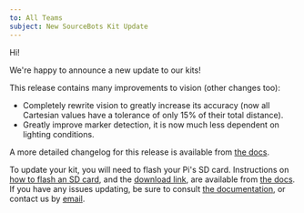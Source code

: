 ```yaml
---
to: All Teams
subject: New SourceBots Kit Update
---
```


Hi!

We're happy to announce a new update to our kits!

This release contains many improvements to vision (other changes too):
- Completely rewrite vision to greatly increase its accuracy (now all Cartesian values have a tolerance of only 15% of their total distance).
- Greatly improve marker detection, it is now much less dependent on lighting conditions.

A more detailed changelog for this release is available from [the docs][dl-link].

To update your kit, you will need to flash your Pi's SD card. Instructions on [how to flash an SD card][sd-card-flashing], and the [download link][dl-link], are available from [the docs][updating-pi]. If you have any issues updating, be sure to consult [the documentation][docs], or contact us by [email][techsupport].

[sd-card-flashing]: https://docs.sourcebots.co.uk/kit/pi/sd-card/
[dl-link]: https://docs.sourcebots.co.uk/updates/2018-02/
[updating-pi]: https://docs.sourcebots.co.uk/kit/pi/#updating-your-pi
[techsupport]: mailto:techsupport@sourcebots.co.uk
[docs]: https://docs.sourcebots.co.uk/
